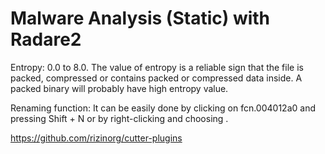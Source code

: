 # Malware Analysis (Static) with Radare2

Entropy: 0.0 to 8.0. The value of entropy is a reliable sign that the file is packed, compressed or contains packed or compressed data inside. A packed binary will probably have high entropy value. 

Renaming function: It can be easily done by clicking on fcn.004012a0 and pressing Shift + N or by right-clicking and choosing .

https://github.com/rizinorg/cutter-plugins